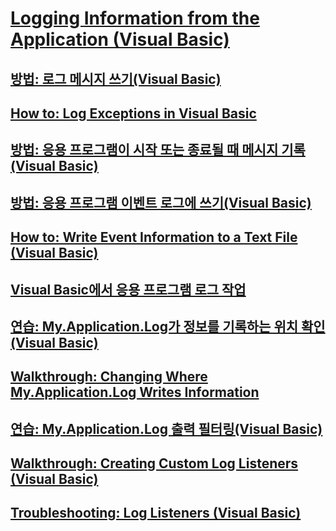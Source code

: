 # [Logging Information from the Application (Visual Basic)](logging-information-from-the-application.md)
## [방법: 로그 메시지 쓰기(Visual Basic)](how-to-write-log-messages.md)
## [How to: Log Exceptions in Visual Basic](how-to-log-exceptions.md)
## [방법: 응용 프로그램이 시작 또는 종료될 때 메시지 기록(Visual Basic)](how-to-log-messages-when-the-application-starts-or-shuts-down.md)
## [방법: 응용 프로그램 이벤트 로그에 쓰기(Visual Basic)](how-to-write-to-an-application-event-log.md)
## [How to: Write Event Information to a Text File (Visual Basic)](how-to-write-event-information-to-a-text-file.md)
## [Visual Basic에서 응용 프로그램 로그 작업](working-with-application-logs.md)
## [연습: My.Application.Log가 정보를 기록하는 위치 확인(Visual Basic)](walkthrough-determining-where-my-application-log-writes-information.md)
## [Walkthrough: Changing Where My.Application.Log Writes Information](TocOutOfQuery)
## [연습: My.Application.Log 출력 필터링(Visual Basic)](walkthrough-filtering-my-application-log-output.md)
## [Walkthrough: Creating Custom Log Listeners (Visual Basic)](walkthrough-creating-custom-log-listeners.md)
## [Troubleshooting: Log Listeners (Visual Basic)](troubleshooting-log-listeners.md)

